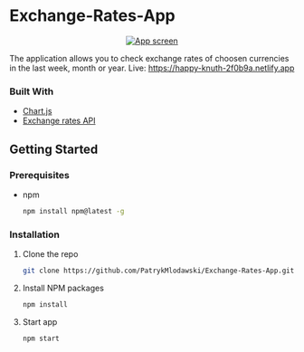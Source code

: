 # Exchange-Rates-App

<p align="center">
  <a href="https://happy-knuth-2f0b9a.netlify.app">
    <img src="https://i.ibb.co/kxJXNgP/Screenshot-from-2021-03-29-19-50-44.png" alt="App screen">
  </a>
</p>

The application allows you to check exchange rates of choosen currencies in the last week, month or year. Live: https://happy-knuth-2f0b9a.netlify.app

### Built With

* [Chart.js](https://www.chartjs.org/)
* [Exchange rates API](https://exchangeratesapi.io/)

## Getting Started

### Prerequisites

* npm
  ```sh
  npm install npm@latest -g
  ```
  
### Installation

1. Clone the repo
   ```sh
   git clone https://github.com/PatrykMlodawski/Exchange-Rates-App.git
   ```
2. Install NPM packages
   ```sh
   npm install
   ```
3. Start app
   ```sh
   npm start
   ```

